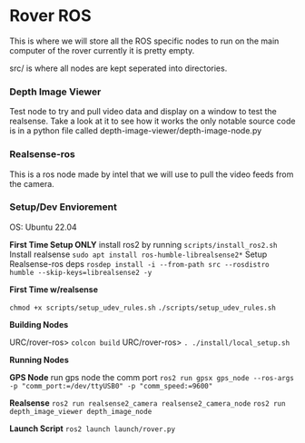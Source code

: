 # Rover ROS
This is where we will store all the ROS specific nodes to run on the main computer of the rover currently it is pretty empty.


src/ is where all nodes are kept seperated into directories.


### Depth Image Viewer
Test node to try and pull video data and display on a window to test the realsense.
Take a look at it to see how it works
the only notable source code is in a python file called 
depth-image-viewer/depth-image-node.py 



### Realsense-ros
This is a ros node made by intel that we will use to pull the video feeds from the camera.



### Setup/Dev Enviorement

OS: Ubuntu 22.04

**First Time Setup ONLY**
install ros2 by running
`scripts/install_ros2.sh`
Install realsense
`sudo apt install ros-humble-librealsense2*`
Setup Realsense-ros deps
`rosdep install -i --from-path src --rosdistro humble --skip-keys=librealsense2 -y`




**First Time w/realsense**

`chmod +x scripts/setup_udev_rules.sh`
`./scripts/setup_udev_rules.sh`

**Building Nodes**

URC/rover-ros> `colcon build`
URC/rover-ros> `. ./install/local_setup.sh`


**Running Nodes**

**GPS Node**
run gps node the comm port
`ros2 run gpsx gps_node --ros-args -p "comm_port:=/dev/ttyUSB0" -p "comm_speed:=9600"`


**Realsense**
`ros2 run realsense2_camera realsense2_camera_node`
`ros2 run depth_image_viewer depth_image_node`

**Launch Script**
`ros2 launch launch/rover.py`









